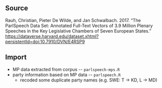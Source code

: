 ## Source

Rauh, Christian, Pieter De Wilde, and Jan Schwalbach. 2017. “The ParlSpeech Data Set: Annotated Full-Text Vectors of 3.9 Million Plenary Speeches in the Key Legislative Chambers of Seven European States.” https://dataverse.harvard.edu/dataset.xhtml?persistentId=doi:10.7910/DVN/E4RSP9


## Import

 * MP data extracted from corpus -- `parlspeech-mps.R`
 * party information based on MP data -- `parlspeech.R`
   + recoded some duplicate party names (e.g. SWE: T -> KD, L -> MD)
